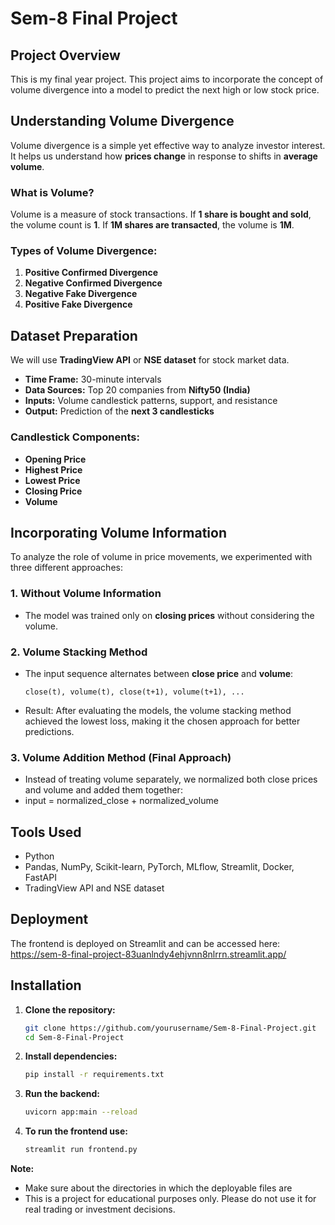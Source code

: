 # Sem-8 Final Project  

## Project Overview  
This is my final year project. This project aims to incorporate the concept of volume divergence into a model to predict the next high or low stock price.  

## Understanding Volume Divergence  
Volume divergence is a simple yet effective way to analyze investor interest. It helps us understand how **prices change** in response to shifts in **average volume**.  

### What is Volume?  
Volume is a measure of stock transactions. If **1 share is bought and sold**, the volume count is **1**. If **1M shares are transacted**, the volume is **1M**.  

### Types of Volume Divergence:  
1. **Positive Confirmed Divergence**  
2. **Negative Confirmed Divergence**  
3. **Negative Fake Divergence**  
4. **Positive Fake Divergence**  

## Dataset Preparation  
We will use **TradingView API** or **NSE dataset** for stock market data.  
- **Time Frame:** 30-minute intervals  
- **Data Sources:** Top 20 companies from **Nifty50 (India)**  
- **Inputs:** Volume candlestick patterns, support, and resistance  
- **Output:** Prediction of the **next 3 candlesticks**  

### Candlestick Components:  
- **Opening Price**  
- **Highest Price**  
- **Lowest Price**  
- **Closing Price**  
- **Volume**  

## Incorporating Volume Information  
To analyze the role of volume in price movements, we experimented with three different approaches:  

### 1. **Without Volume Information**  
- The model was trained only on **closing prices** without considering the volume.  

### 2. **Volume Stacking Method**  
- The input sequence alternates between **close price** and **volume**:  
  ```plaintext
  close(t), volume(t), close(t+1), volume(t+1), ...
- Result: After evaluating the models, the volume stacking method achieved the lowest loss, making it the chosen approach for better predictions.
### 3. **Volume Addition Method (Final Approach)**
- Instead of treating volume separately, we normalized both close prices and volume and added them together:
- input = normalized_close + normalized_volume

## Tools Used
- Python
- Pandas, NumPy, Scikit-learn, PyTorch, MLflow, Streamlit, Docker, FastAPI
- TradingView API and NSE dataset

## Deployment
The frontend is deployed on Streamlit and can be accessed here:
https://sem-8-final-project-83uanlndy4ehjvnn8nlrrn.streamlit.app/

## Installation

1. **Clone the repository:**

   ```bash
   git clone https://github.com/yourusername/Sem-8-Final-Project.git
   cd Sem-8-Final-Project
2. **Install dependencies:**
   ```bash
   pip install -r requirements.txt
3. **Run the backend:**
   ```bash
   uvicorn app:main --reload
4. **To run the frontend use:**
   ```bash
   streamlit run frontend.py

**Note:**
- Make sure about the directories in which the deployable files are
- This is a project for educational purposes only. Please do not use it for real trading or investment decisions.

